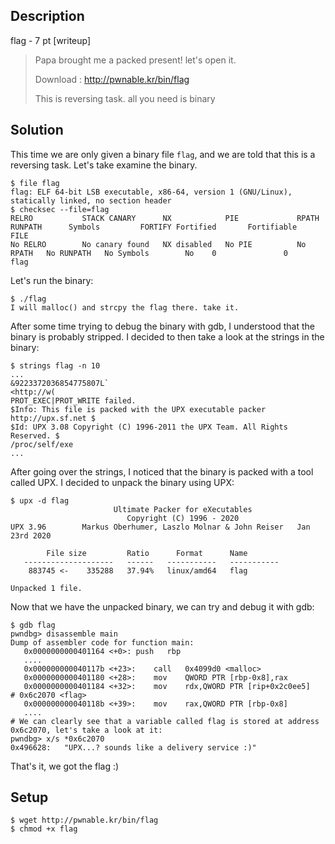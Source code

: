 ## Description
flag - 7 pt [writeup]

> Papa brought me a packed present! let's open it.
>
> Download : http://pwnable.kr/bin/flag
>
> This is reversing task. all you need is binary

## Solution
This time we are only given a binary file `flag`, and we are told that this is a reversing task.
Let's take examine the binary.
```shell
$ file flag
flag: ELF 64-bit LSB executable, x86-64, version 1 (GNU/Linux), statically linked, no section header
$ checksec --file=flag
RELRO           STACK CANARY      NX            PIE             RPATH      RUNPATH      Symbols         FORTIFY Fortified       Fortifiable     FILE
No RELRO        No canary found   NX disabled   No PIE          No RPATH   No RUNPATH   No Symbols        No    0               0               flag
```

Let's run the binary:
```shell
$ ./flag
I will malloc() and strcpy the flag there. take it.
```

After some time trying to debug the binary with gdb, I understood that the binary is probably stripped.
I decided to then take a look at the strings in the binary:
```shell
$ strings flag -n 10
...
&9223372036854775807L`
<http://w(
PROT_EXEC|PROT_WRITE failed.
$Info: This file is packed with the UPX executable packer http://upx.sf.net $
$Id: UPX 3.08 Copyright (C) 1996-2011 the UPX Team. All Rights Reserved. $
/proc/self/exe
...
```
After going over the strings, I noticed that the binary is packed with a tool called UPX.
I decided to unpack the binary using UPX:
```shell
$ upx -d flag
                       Ultimate Packer for eXecutables
                          Copyright (C) 1996 - 2020
UPX 3.96        Markus Oberhumer, Laszlo Molnar & John Reiser   Jan 23rd 2020

        File size         Ratio      Format      Name
   --------------------   ------   -----------   -----------
    883745 <-    335288   37.94%   linux/amd64   flag

Unpacked 1 file.
```
Now that we have the unpacked binary, we can try and debug it with gdb:
```shell
$ gdb flag
pwndbg> disassemble main
Dump of assembler code for function main:
   0x0000000000401164 <+0>:	push   rbp
   ....
   0x000000000040117b <+23>:	call   0x4099d0 <malloc>
   0x0000000000401180 <+28>:	mov    QWORD PTR [rbp-0x8],rax
   0x0000000000401184 <+32>:	mov    rdx,QWORD PTR [rip+0x2c0ee5]        # 0x6c2070 <flag>
   0x000000000040118b <+39>:	mov    rax,QWORD PTR [rbp-0x8]
   ....
# We can clearly see that a variable called flag is stored at address 0x6c2070, let's take a look at it:
pwndbg> x/s *0x6c2070
0x496628:	"UPX...? sounds like a delivery service :)"
```
That's it, we got the flag :)

## Setup
```shell
$ wget http://pwnable.kr/bin/flag
$ chmod +x flag
```
